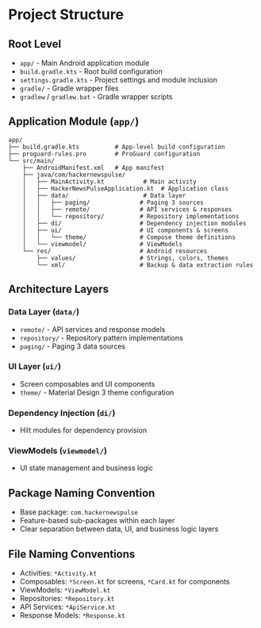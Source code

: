 # Project Structure

## Root Level
- `app/` - Main Android application module
- `build.gradle.kts` - Root build configuration
- `settings.gradle.kts` - Project settings and module inclusion
- `gradle/` - Gradle wrapper files
- `gradlew` / `gradlew.bat` - Gradle wrapper scripts

## Application Module (`app/`)
```
app/
├── build.gradle.kts          # App-level build configuration
├── proguard-rules.pro        # ProGuard configuration
└── src/main/
    ├── AndroidManifest.xml   # App manifest
    ├── java/com/hackernewspulse/
    │   ├── MainActivity.kt           # Main activity
    │   ├── HackerNewsPulseApplication.kt  # Application class
    │   ├── data/                     # Data layer
    │   │   ├── paging/              # Paging 3 sources
    │   │   ├── remote/              # API services & responses
    │   │   └── repository/          # Repository implementations
    │   ├── di/                      # Dependency injection modules
    │   ├── ui/                      # UI components & screens
    │   │   └── theme/               # Compose theme definitions
    │   └── viewmodel/               # ViewModels
    └── res/                         # Android resources
        ├── values/                  # Strings, colors, themes
        └── xml/                     # Backup & data extraction rules
```

## Architecture Layers

### Data Layer (`data/`)
- `remote/` - API services and response models
- `repository/` - Repository pattern implementations
- `paging/` - Paging 3 data sources

### UI Layer (`ui/`)
- Screen composables and UI components
- `theme/` - Material Design 3 theme configuration

### Dependency Injection (`di/`)
- Hilt modules for dependency provision

### ViewModels (`viewmodel/`)
- UI state management and business logic

## Package Naming Convention
- Base package: `com.hackernewspulse`
- Feature-based sub-packages within each layer
- Clear separation between data, UI, and business logic layers

## File Naming Conventions
- Activities: `*Activity.kt`
- Composables: `*Screen.kt` for screens, `*Card.kt` for components
- ViewModels: `*ViewModel.kt`
- Repositories: `*Repository.kt`
- API Services: `*ApiService.kt`
- Response Models: `*Response.kt`